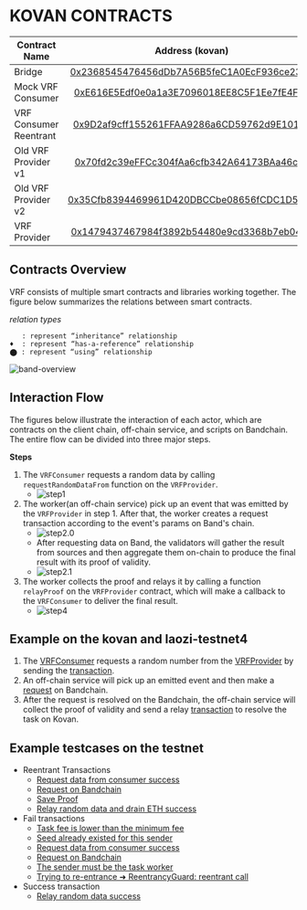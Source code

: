 # KOVAN CONTRACTS

| Contract Name   |      Address (kovan)     |
|----------|:-------------:|
| Bridge |  [0x2368545476456dDb7A56B5feC1A0EcF936ce2374](https://kovan.etherscan.io/address/0x2368545476456dDb7A56B5feC1A0EcF936ce2374#code) |
| Mock VRF Consumer | [0xE616E5Edf0e0a1a3E7096018EE8C5F1Ee7fE4F1e](https://kovan.etherscan.io/address/0xE616E5Edf0e0a1a3E7096018EE8C5F1Ee7fE4F1e#code) |
| VRF Consumer Reentrant |   [0x9D2af9cff155261FFAA9286a6CD59762d9E1016a](https://kovan.etherscan.io/address/0x9D2af9cff155261FFAA9286a6CD59762d9E1016a#code)   |
| Old VRF Provider v1 |   [0x70fd2c39eFFCc304fAa6cfb342A64173BAa46c6a](https://kovan.etherscan.io/address/0x70fd2c39eFFCc304fAa6cfb342A64173BAa46c6a#code)   |
| Old VRF Provider v2 |   [0x35Cfb8394469961D420DBCCbe08656fCDC1D52b5](https://kovan.etherscan.io/address/0x35Cfb8394469961D420DBCCbe08656fCDC1D52b5#code)   |
| VRF Provider |   [0x1479437467984f3892b54480e9cd3368b7eb04c6](https://kovan.etherscan.io/address/0x1479437467984f3892b54480e9cd3368b7eb04c6#code)   |

## Contracts Overview

VRF consists of multiple smart contracts and libraries working together. 
The figure below summarizes the relations between smart contracts. 

_relation types_
```text
⃤⃤   : represent “inheritance” relationship
♦  : represent “has-a-reference” relationship
⬤ : represent “using” relationship
```

![band-overview](https://user-images.githubusercontent.com/12705423/180752444-68e897f9-456c-4bce-a9d4-0d571f581ab9.jpg)


## Interaction Flow

The figures below illustrate the interaction of each actor, which are contracts on the client chain, off-chain service, and scripts on Bandchain.
The entire flow can be divided into three major steps.

**Steps**

1. The `VRFConsumer` requests a random data by calling `requestRandomDataFrom` function on the `VRFProvider`.
   - ![step1](https://user-images.githubusercontent.com/12705423/180965068-da9b7602-eadf-4d73-9631-fb039e7fdf43.png)
2. The worker(an off-chain service) pick up an event that was emitted by the `VRFProvider` in step 1. After that, the worker creates a request transaction according to the event's params on Band's chain.
   - ![step2.0](https://user-images.githubusercontent.com/12705423/180965314-9972845c-4a57-427f-95c5-c9d1e9924706.png)
   - After requesting data on Band, the validators will gather the result from sources and then aggregate them on-chain to produce the final result with its proof of validity.
   - ![step2.1](https://user-images.githubusercontent.com/12705423/180965394-fff61430-298b-4a90-81b0-78e8036c23ac.png)
3. The worker collects the proof and relays it by calling a function `relayProof` on the `VRFProvider` contract, which will make a callback to the `VRFConsumer` to deliver the final result.
   - ![step4](https://user-images.githubusercontent.com/12705423/180965502-bd00366a-6c2b-46bc-a531-562a9e42c5a7.png)

## Example on the kovan and laozi-testnet4

1. The [VRFConsumer]("https://kovan.etherscan.io/address/0xe616e5edf0e0a1a3e7096018ee8c5f1ee7fe4f1e") requests a random number from the [VRFProvider]("https://kovan.etherscan.io/address/0x1479437467984f3892b54480e9cd3368b7eb04c6") by sending the [transaction]("https://kovan.etherscan.io/tx/0x38934dc39edf75dfa057c327251c8e75b4f07d48bfa4f8c1ad58b5726130e89b").
2. An off-chain service will pick up an emitted event and then make a [request]("https://laozi-testnet4.cosmoscan.io/request/5474088") on Bandchain.
3. After the request is resolved on the Bandchain, the off-chain service will collect the proof of validity and send a relay [transaction](https://kovan.etherscan.io/tx/0x71555a0506c41c9d8d5196e3bb7467aa60dabdb16d296f44e73d0492229e4ad7) to resolve the task on Kovan.

## Example testcases on the testnet

- Reentrant Transactions
  - [Request data from consumer success](https://kovan.etherscan.io/tx/0xe03f89f4b3eab2ade6bbc2f940debfc778607987caa6f0de5a6f63013b04ecf6)
  - [Request on Bandchain](https://laozi-testnet4.cosmoscan.io/request/4937760)
  - [Save Proof](https://kovan.etherscan.io/tx/0xa33ed2394504fc0ae3d856992fc104d4dc5cb740554321c345a16f7ebd91bc2e)
  - [Relay random data and drain ETH success](https://kovan.etherscan.io/tx/0x17a41b8fec564e53f2bb0e308b102ea6965338c30a8db4e10e4a6c53ca358f2e)
- Fail transactions
  - [Task fee is lower than the minimum fee](https://kovan.etherscan.io/tx/0x7b0778922e42844b645d8f94363ca2eec2f7a600b52a0812383eb70e0e96b476)
  - [Seed already existed for this sender](https://kovan.etherscan.io/tx/0xa2d324ecd9d4dc877bb0b956dff37c51184b0a2fc3e72628e1bd2d8ac8e707f9)
  - [Request data from consumer success](https://kovan.etherscan.io/tx/0x7e2ed8f10a87a80f9c3f386d4b25714f14e42753bb43bb9ab8384796e4029657)
  - [Request on Bandchain](https://laozi-testnet4.cosmoscan.io/request/4966119)
  - [The sender must be the task worker](https://kovan.etherscan.io/tx/0xefe54ba2f10300b1c20094b6f974429f98e6ed1b9d1fc4fa908b4e0cbef71c6c)
  - [Trying to re-entrance ➜ ReentrancyGuard: reentrant call](https://kovan.etherscan.io/tx/0x11d0bf550d9e189ce490e9339d0bfaedad0050b7a18fac52171860b920d52569)
- Success transaction 
  - [Relay random data success](https://kovan.etherscan.io/tx/0x27e92776f85f7a47102d9d5c7a4b162d7657e1d1613a7a0b7acdecfaedf5a638)
  

